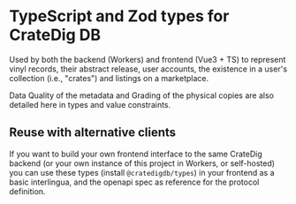 # TypeScript and Zod types for CrateDig DB

Used by both the backend (Workers) and frontend (Vue3 + TS) to represent vinyl
records, their abstract release, user accounts, the existence in a user's
collection (i.e., "crates") and listings on a marketplace.

Data Quality of the metadata and Grading of the physical copies are also
detailed here in types and value constraints.

## Reuse with alternative clients

If you want to build your own frontend interface to the same CrateDig backend
(or your own instance of this project in Workers, or self-hosted) you can use
these types (install `@cratedigdb/types`) in your frontend as a basic interlingua,
and the openapi spec as reference for the protocol definition.
